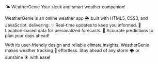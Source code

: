 🌤️ WeatherGenie
Your sleek and smart weather companion!

WeatherGenie is an online weather app 🌦️ built with HTML5, CSS3, and JavaScript, delivering:
✨ Real-time updates to keep you informed.
📍 Location-based data for personalized forecasts.
📅 Accurate predictions to plan your days ahead!

With its user-friendly design and reliable climate insights, WeatherGenie makes weather tracking 🌈 effortless. Stay ahead of any storm 🌩️ or sunshine ☀️ with ease!


